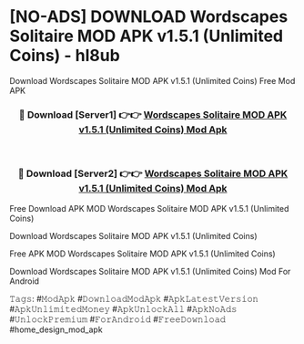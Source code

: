 # [NO-ADS] DOWNLOAD Wordscapes Solitaire MOD APK v1.5.1 (Unlimited Coins) - hl8ub
Download Wordscapes Solitaire MOD APK v1.5.1 (Unlimited Coins) Free Mod APK

<div align="center">
<h3>🔴 Download [Server1] 👉👉 <a href="https://apk-comot.site?title=Wordscapes_Solitaire_MOD_APK_v1.5.1_(Unlimited_Coins)">Wordscapes Solitaire MOD APK v1.5.1 (Unlimited Coins) Mod Apk</a></h3><br>

<h3>🔴 Download [Server2] 👉👉 <a href="https://apk-comot.site?title=Wordscapes_Solitaire_MOD_APK_v1.5.1_(Unlimited_Coins)">Wordscapes Solitaire MOD APK v1.5.1 (Unlimited Coins) Mod Apk</a></h3>
</div>


Free Download APK MOD Wordscapes Solitaire MOD APK v1.5.1 (Unlimited Coins)

Download Wordscapes Solitaire MOD APK v1.5.1 (Unlimited Coins) 

Free APK MOD Wordscapes Solitaire MOD APK v1.5.1 (Unlimited Coins) 

Download Wordscapes Solitaire MOD APK v1.5.1 (Unlimited Coins) Mod For Android

𝚃𝚊𝚐𝚜: #𝙼𝚘𝚍𝙰𝚙𝚔 #𝙳𝚘𝚠𝚗𝚕𝚘𝚊𝚍𝙼𝚘𝚍𝙰𝚙𝚔 #𝙰𝚙𝚔𝙻𝚊𝚝𝚎𝚜𝚝𝚅𝚎𝚛𝚜𝚒𝚘𝚗 #𝙰𝚙𝚔𝚄𝚗𝚕𝚒𝚖𝚒𝚝𝚎𝚍𝙼𝚘𝚗𝚎𝚢 #𝙰𝚙𝚔𝚄𝚗𝚕𝚘𝚌𝚔𝙰𝚕𝚕 #𝙰𝚙𝚔𝙽𝚘𝙰𝚍𝚜 #𝚄𝚗𝚕𝚘𝚌𝚔𝙿𝚛𝚎𝚖𝚒𝚞𝚖 #𝙵𝚘𝚛𝙰𝚗𝚍𝚛𝚘𝚒𝚍 #𝙵𝚛𝚎𝚎𝙳𝚘𝚠𝚗𝚕𝚘𝚊𝚍 #home_design_mod_apk